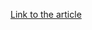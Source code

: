 [Link to the article](https://news.sophos.com/en-us/2021/10/24/node-poisoning-hijacked-package-delivers-coin-miner-and-credential-stealing-backdoor/)
